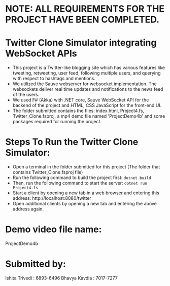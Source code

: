 # NOTE: ALL REQUIREMENTS FOR THE PROJECT HAVE BEEN COMPLETED.

# Twitter Clone Simulator integrating WebSocket APIs

* This project is a Twitter-like blogging site which has various features like tweeting, retweeting, user feed, following multiple users, and querying with respect to hashtags and mentions.
* We utilized the Sauve webserver for websocket implementation. The websockets deliver real time updates and notifications to the news feed of the users.
* We used F# (Akka) with .NET core, Sauve WebSocket API for the backend of the project and HTML, CSS JavaScript for the front-end UI.
* The folder submitted contains the files: index.html, Project4.fs, Twitter_Clone.fsproj, a mp4 demo file named 'ProjectDemo4b' and some packages required for running the project.


# Steps To Run the Twitter Clone Simulator:
* Open a terminal in the folder submitted for this project (The folder that contains Twitter_Clone.fsproj file)
* Run the following command to build the project first: `dotnet build`
* Then, run the following command to start the server: `dotnet run Project4.fs`
* Start a client by opening a new tab in a web browser and entering this address: http://localhost:8080/twitter
* Open additional clients by opening a new tab and entering the above address again.

# Demo video file name:
ProjectDemo4b

# Submitted by:
Ishita Trivedi : 6893-6496
Bhavya Kavdia : 7017-7277
